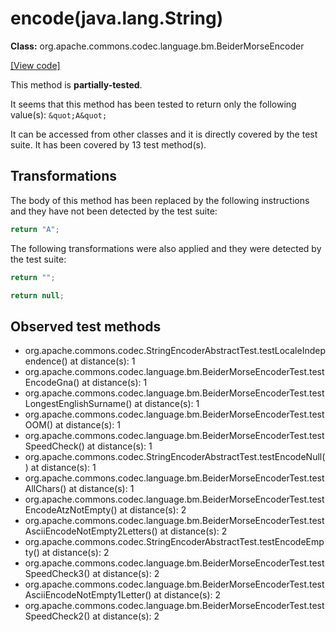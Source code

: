 # encode(java.lang.String)

**Class:** org.apache.commons.codec.language.bm.BeiderMorseEncoder

[[View code]](https://github.com/apache/commons-codec/blob/588602694fa1d19e433f9e2705aed9ccb0b404ba/src/main/java//org/apache/commons/codec/language/bm/BeiderMorseEncoder.java#L96)

This method is **partially-tested**.

It seems that this method has been tested to return only the following value(s): `&quot;A&quot;`


It can be accessed from other classes and it is directly covered by the test suite. 
It has been covered by 13 test method(s).

## Transformations


The body of this method has been replaced by the following instructions and they have not been detected by the test suite:

```Java
return "A";
```

The following transformations were also applied and they were detected by the test suite:

```Java
return "";
```

```Java
return null;
```





## Observed test methods

* org.apache.commons.codec.StringEncoderAbstractTest.testLocaleIndependence() at distance(s): 1
* org.apache.commons.codec.language.bm.BeiderMorseEncoderTest.testEncodeGna() at distance(s): 1
* org.apache.commons.codec.language.bm.BeiderMorseEncoderTest.testLongestEnglishSurname() at distance(s): 1
* org.apache.commons.codec.language.bm.BeiderMorseEncoderTest.testOOM() at distance(s): 1
* org.apache.commons.codec.language.bm.BeiderMorseEncoderTest.testSpeedCheck() at distance(s): 1
* org.apache.commons.codec.StringEncoderAbstractTest.testEncodeNull() at distance(s): 1
* org.apache.commons.codec.language.bm.BeiderMorseEncoderTest.testAllChars() at distance(s): 1
* org.apache.commons.codec.language.bm.BeiderMorseEncoderTest.testEncodeAtzNotEmpty() at distance(s): 2
* org.apache.commons.codec.language.bm.BeiderMorseEncoderTest.testAsciiEncodeNotEmpty2Letters() at distance(s): 2
* org.apache.commons.codec.StringEncoderAbstractTest.testEncodeEmpty() at distance(s): 2
* org.apache.commons.codec.language.bm.BeiderMorseEncoderTest.testSpeedCheck3() at distance(s): 2
* org.apache.commons.codec.language.bm.BeiderMorseEncoderTest.testAsciiEncodeNotEmpty1Letter() at distance(s): 2
* org.apache.commons.codec.language.bm.BeiderMorseEncoderTest.testSpeedCheck2() at distance(s): 2

